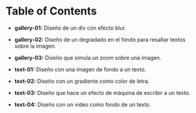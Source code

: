 # Table of Contents

- **gallery-01:** Diseño de un div con efecto blur.
- **gallery-02:** Diseño de un degradado en el fondo para resaltar textos sobre la imagen.
- **gallery-03:** Diseño que simula un zoom sobre una imagen.

- **text-01:** Diseño con una imagen de fondo a un texto.
- **text-02:** Diseño con un gradiente como color de letra.
- **text-03:** Diseño que hace un efecto de máquina de escribir a un texto.
- **text-04:** Diseño con un video como fondo de un texto.
